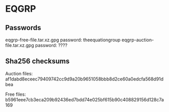# EQGRP
## Passwords
eqgrp-free-file.tar.xz.gpg password: theequationgroup
eqgrp-auction-file.tar.xz.gpg password: ????

## Sha256 checksums
Auction files: af1dabd8eceec79409742cc9d9a20b9651058bbb8d2ce60a0edcfa568d91dbea

Free files: b5961eee7cb3eca209b92436ed7bdd74e025bf615b90c408829156d128c7a169
